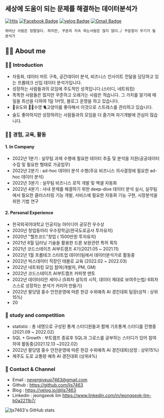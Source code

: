 ## 세상에 도움이 되는 문제를 해결하는 데이터분석가
[![Hits](https://hits.seeyoufarm.com/api/count/incr/badge.svg?url=https%3A%2F%2Fgithub.com%2Fljs7463&count_bg=%23DD727D&title_bg=%23CD3939&icon=&icon_color=%23CF9494&title=visit&edge_flat=false)](https://hits.seeyoufarm.com) [![Facebook Badge](https://img.shields.io/badge/-Facebook-1877f2?logo=facebook&logoColor=white&link={https://www.facebook.com/profile.php?id=100003668046363})]({https://www.facebook.com/profile.php?id=100003668046363})  [![velog Badge](http://img.shields.io/badge/-Study%20blog-black?style=flat-square&logo=velog.io&link=https://velog.io/@ljs7463)](https://velog.io/@ljs7463) [![Gmail Badge](https://img.shields.io/badge/Gmail-D14836?style=flat&logo=Gmail&logoColor=white)](mailto:nevergiveup7463@gmail.com)
```
뛰어난 사람은 정말많다. 하지만, 꾸준히 지속 하는사람은 많지 않다./ 꾸준함이 무기가 될 분석가
```

## 💁‍♂️ About me
### 👨‍💻 Introduction 
- 자동화, 데이터 마트 구축, 공간데이터 분석, 비즈니스 인사이트 전달을 담당하고 있는 프롭테크 신입 데이터 분석가입니다.
- 성장하는 사람들과의 모임에 주도적인 성격입니다.(스터디, 네트워킹)
- 똑똑한 사람들은 많지만 꾸준하고 오래가는 사람은 적습니다. 그 가치를 알기에 매일을 최선을 다하여 1일 1커밋, 블로그 운영을 하고 있습니다.
- 🥋유도와 🏊‍♂️수영 🐈고양이를 좋아해서 이것으로 스트레스를 관리하고 있습니다. 
- 술도 좋아하지만 성장하려는 사람들과의 모임을 더 즐기며 자기개발에 관심이 많습니다.
 
 

### 🚴‍♂️ 경험, 교육, 활동 

#### 1. In Company 
- 2022년 1분기 : 실무팀 과제 수행에 필요한 데이터 추출 및 분석을 지원(공공데이터 수집 및 필요한 형태로 가공업무)
- 2022년 2분기 : ad-hoc 데이터 분석 수행(주요 비즈니스 의사결정에 필요한 ad-hoc 데이터 분석)
- 2022년 3분기 : 실무팀 비즈니스 로직 개발 및 엑셀 자동화
- 2022년 4분기 : 사내 문제를 해결하기 위한 deep-dive 데이터 분석 실시, 실무팀에서 필요한 클러스터링 기능 개발, 서비스에 필요한 자동화 기능 구현, 시장분석을 위한 기법 연구  

#### 2. Personal Experience
- 한국외국어대학교 인공지능 아이디어 공모전 우수상
- 2020년 창업동아리 우수장학금(한국도로공사 투자유치)
- 2020년 "헬프코드"창업 ( 1500만원 투자유치)
- 2021년 8월 딥러닝 기술을 활용한 드론 보완관련 특허 획득
- 2021년 코드스테이츠 AI부트캠프 4기(2021.05 ~ 2021.11)
- 2022년 1월 프롭테크 스타트업 데이터팀에서 데이터분석가로 활동중
- 2022년 빅스데이터 직장인 태블로 교육 (2022.02 ~ 2022.03)
- 2022년 네트워킹 모임 참여(개발자, PM, GM)
- 2022년 코드스테이츠 AI부트캠프 커피챗 맨토
- 2022년 데이터리안 세미나 (5회차 설득의 시작, 데이터 제대로 보여주는법/ 6회차 스스로 성장하는 분석가 커리어 만들기)
- 2022년 팔당댐 홍수 안전운영에 따른 한강 수위예측 AI 경진대회 팀장(성적 : 상위 15%)
- 20

### 👥 study and competition
- statistic : 총 네명으로 구성된 통계 스터디원들과 함께 기초통계 스터디를 진행중(2021.09 ~ 2022.02)
- SQL + Growth : 부트캠프 종료후 SQL과 그로스를 공부하는 스터디가 있어 참여하여 활동중(2021.12.13 ~2022.02)
- 2022년 팔당댐 홍수 안전운영에 따른 한강 수위예측 AI 경진대회(성정 : 상위15%)
- 제주도 도로 교통량 예측 AI 경진대회 (상위4%)


### 💼 Contact & Channel 
 - Email : nevergiveup7463@gmail.com 
 - Github : https://github.com/ljs7463
 - Blog : https://velog.io/@ljs7463
 - Linkedin : jeongseok lim <https://www.linkedin.com/in/jeongseok-lim-b0a2211b7/>










![ljs7463's GitHub stats](https://github-readme-stats.vercel.app/api?username=ljs7463&show_icons=true&theme=radical)

